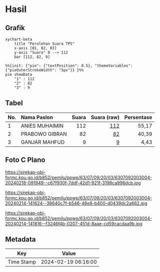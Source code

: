 # Hasil

## Grafik

```mermaid
xychart-beta
    title "Perolehan Suara TPS"
    x-axis [01, 02, 03]
    y-axis "Suara" 0 --> 112
    bar [112, 82, 9]
```

```mermaid
%%{init: {"pie": {"textPosition": 0.5}, "themeVariables": {"pieOuterStrokeWidth": "5px"}} }%%
pie showData
    "1" : 112
    "2" : 82
    "3" : 9
```

## Tabel

| No. | Nama Paslon    | Suara | Suara (raw) | Persentase |
|:--- |:-------------- | -----:| -----------:| ----------:|
| 1   | ANIES MUHAIMIN | 112   | [112][p-1]  | 55,17      |
| 2   | PRABOWO GIBRAN | 82    | [82][p-2]   | 40,39      |
| 3   | GANJAR MAHFUD  | 9     | [9][p-3]    | 4,43       |


[p-1]: https://github.com/gigit-pemilu/pemilu-2024/blob/main/pilpres/hitung-suara/sub/63-kalimantan-selatan/sub/07-hulu-sungai-tengah/sub/09-hantakan/sub/2003-murung-b-/sub/004-tps/sub/paslon-1.txt
[p-2]: https://github.com/gigit-pemilu/pemilu-2024/blob/main/pilpres/hitung-suara/sub/63-kalimantan-selatan/sub/07-hulu-sungai-tengah/sub/09-hantakan/sub/2003-murung-b-/sub/004-tps/sub/paslon-2.txt
[p-3]: https://github.com/gigit-pemilu/pemilu-2024/blob/main/pilpres/hitung-suara/sub/63-kalimantan-selatan/sub/07-hulu-sungai-tengah/sub/09-hantakan/sub/2003-murung-b-/sub/004-tps/sub/paslon-3.txt

## Foto C Plano

https://sirekap-obj-formc.kpu.go.id/b852/pemilu/ppwp/63/07/09/20/03/6307092003004-20240218-091949--c67f930f-7ddf-42d1-921f-3198ca996dcb.jpg

https://sirekap-obj-formc.kpu.go.id/b852/pemilu/ppwp/63/07/09/20/03/6307092003004-20240214-141624--38640c7f-b546-46e8-b400-d0439dc2a662.jpg

https://sirekap-obj-formc.kpu.go.id/b852/pemilu/ppwp/63/07/09/20/03/6307092003004-20240214-141816--f3246f4b-0207-451d-8aae-cd59cacdaa9b.jpg


## Metadata

| Key        | Value               |
| ---------- | ------------------- |
| Time Stamp | 2024-02-19 06:16:00 |



